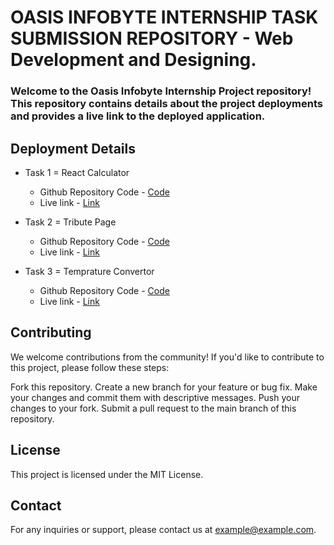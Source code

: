 # OASIS INFOBYTE INTERNSHIP TASK SUBMISSION REPOSITORY - Web Development and Designing.

### Welcome to the Oasis Infobyte Internship Project repository! This repository contains details about the project deployments and provides a live link to the deployed application.

## Deployment Details

- Task 1 = React Calculator 
  - Github Repository Code - [Code](https://github.com/mridul0703/OIBSIP-Level-2/tree/main/OIBSIP%20Level-2%20Task-1)
  - Live link - [Link]()

- Task 2 = Tribute Page 
  - Github Repository Code - [Code](https://github.com/mridul0703/OIBSIP-Level-2/tree/main/OIBSIP%20Level-2%20Task-2)
  - Live link - [Link](https://oibsip-level-2-cs5c.vercel.app/)
 
- Task 3 = Temprature Convertor
  - Github Repository Code - [Code]()
  - Live link - [Link]()

## Contributing
We welcome contributions from the community! If you'd like to contribute to this project, please follow these steps:

Fork this repository.
Create a new branch for your feature or bug fix.
Make your changes and commit them with descriptive messages.
Push your changes to your fork.
Submit a pull request to the main branch of this repository.

## License
This project is licensed under the MIT License.

## Contact
For any inquiries or support, please contact us at example@example.com.
